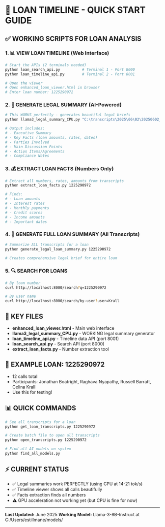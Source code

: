 # 🚀 LOAN TIMELINE - QUICK START GUIDE

## ✅ WORKING SCRIPTS FOR LOAN ANALYSIS

### 1. 📊 VIEW LOAN TIMELINE (Web Interface)
```bash
# Start the APIs (2 terminals needed)
python loan_search_api.py          # Terminal 1 - Port 8000
python loan_timeline_api.py        # Terminal 2 - Port 8001

# Open the viewer
# Open enhanced_loan_viewer.html in browser
# Enter loan number: 1225290972
```

### 2. 🤖 GENERATE LEGAL SUMMARY (AI-Powered)
```bash
# This WORKS perfectly - generates beautiful legal briefs
python llama3_legal_summary_CPU.py "C:\transcripts\2025\06\02\20250602_115752_IPBU.txt"

# Output includes:
# - Executive Summary
# - Key Facts (loan amounts, rates, dates)
# - Parties Involved
# - Main Discussion Points
# - Action Items/Agreements
# - Compliance Notes
```

### 3. 💰 EXTRACT LOAN FACTS (Numbers Only)
```bash
# Extract all numbers, rates, amounts from transcripts
python extract_loan_facts.py 1225290972

# Finds:
# - Loan amounts
# - Interest rates
# - Monthly payments
# - Credit scores
# - Income amounts
# - Important dates
```

### 4. 📝 GENERATE FULL LOAN SUMMARY (All Transcripts)
```bash
# Summarize ALL transcripts for a loan
python generate_legal_loan_summary.py 1225290972

# Creates comprehensive legal brief for entire loan
```

### 5. 🔍 SEARCH FOR LOANS
```bash
# By loan number
curl http://localhost:8000/search?q=1225290972

# By user name
curl http://localhost:8000/search/by-user?user=Krall
```

## 📁 KEY FILES

- **enhanced_loan_viewer.html** - Main web interface
- **llama3_legal_summary_CPU.py** - WORKING legal summary generator
- **loan_timeline_api.py** - Timeline data API (port 8001)
- **loan_search_api.py** - Search API (port 8000)
- **extract_loan_facts.py** - Number extraction tool

## 🎯 EXAMPLE LOAN: 1225290972
- 12 calls total
- Participants: Jonathan Boatright, Raghava Nyapathy, Russell Barratt, Celina Krall
- Use this for testing!

## 📊 QUICK COMMANDS

```bash
# See all transcripts for a loan
python get_loan_transcripts.py 1225290972

# Create batch file to open all transcripts
python open_transcripts.py 1225290972

# Find all AI models on system
python find_all_models.py
```

## ⚡ CURRENT STATUS
- ✅ Legal summaries work PERFECTLY (using CPU at 14-21 tok/s)
- ✅ Timeline viewer shows all calls beautifully
- ✅ Facts extraction finds all numbers
- ⚠️ GPU acceleration not working yet (but CPU is fine for now)

---
**Last Updated:** June 2025
**Working Model:** Llama-3-8B-Instruct at C:/Users/estillmane/models/